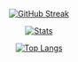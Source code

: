 <div align=center>

  [![GitHub Streak](http://my-gh-stats.vercel.app?user=nlopez99&count_private=true&theme=tokyonight&hide_border=true&date_format=M%20j%5B%2C%20Y%5D)](https://github.com/nlopez99)
    
  [![Stats](http://my-gh-stats.vercel.app/api?username=nlopez99&count_private=true&show_icons=true&theme=tokyonight&hide_border=true)](https://github.com/nlopez99)

  [![Top Langs](http:/my-gh-stats.vercel.app/api/top-langs/?username=nlopez99&count_private=true&theme=tokyonight&layout=compact&hide_border=true)](https://github.com/nlopez99)
  
</div>
